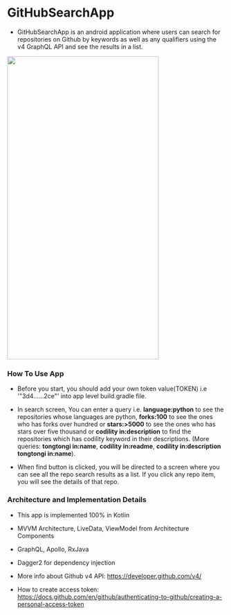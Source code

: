# GitHubSearchApp

- GitHubSearchApp is an android application where users can search for repositories on Github by keywords
as well as any qualifiers using the v4 GraphQL API and see the results in a list.


<img src="https://github.com/tongtongi/GitHubSearch/blob/master/Gif.gif" width="350" height="700"/>

### How To Use App

- Before you start, you should add your own token value(TOKEN) i.e '"3d4......2ce"' into app level build.gradle file.

- In search screen, You can enter a query i.e. <b>language:python</b> to see the repositories whose languages are python, 
<b>forks:100</b> to see the ones who has forks over hundred or <b>stars:>5000</b> to see the ones who has stars over 
five thousand or <b>codility in:description</b> to find the repositories which has codility keyword in their descriptions.
(More queries: <b>tongtongi in:name</b>, <b>codility in:readme</b>, <b>codility in:description tongtongi in:name</b>).

- When find button is clicked, you will be directed to a screen where you can see all the repo search results as a list.
If you click any repo item, you will see the details of that repo.

### Architecture and Implementation Details
- This app is implemented 100% in Kotlin
- MVVM Architecture, LiveData, ViewModel from Architecture Components
- GraphQL, Apollo, RxJava
- Dagger2 for dependency injection

- More info about Github v4 API: https://developer.github.com/v4/
- How to create access token: https://docs.github.com/en/github/authenticating-to-github/creating-a-personal-access-token
